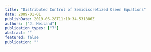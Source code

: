 ```yaml
---
title: "Distributed Control of Semidiscretized Oseen Equations"
date: 2009-01-01
publishDate: 2019-06-28T11:10:34.531886Z
authors: ["J. Heiland"]
publication_types: ["7"]
abstract: ""
featured: false
publication: ""
---
```


